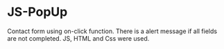 # JS-PopUp
Contact form using on-click function. There is a alert message if all fields are not completed. JS, HTML and Css were used. 
